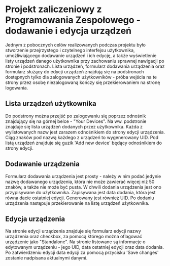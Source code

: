 # Projekt zaliczeniowy z Programowania Zespołowego - dodawanie i edycja urządzeń
Jednym z pobocznych celów realizowanych podczas projektu było stworzenie 
przejrzystego i czytelnego interfejsu użytkownika, umożliwiającego 
dodawanie urządzeń i ich edycję, a także wyświetlenie listy urządzeń danego użytkownika 
przy zachowaniu sprawnej nawigacji po stronie i podstronach. 
Lista urządzeń, formularz dodawania urządzenia oraz formularz służący do edycji urządzeń 
znajdują się na podstronach dostępnych tylko dla zalogowanych użytkowników - próba wejścia 
na te strony przez osobę niezalogowaną kończy się przekierowaniem na stronę logowania.

## Lista urządzeń użytkownika
Do podstrony można przejść po zalogowaniu się poprzez odnośnik znajdujący się na górnej 
belce - "Your Devices". Na ww. podstronie znajduje się lista urządzeń dodanych przez 
użytkownika. Każda z wylistowanych nazw jest zarazem odnośnikiem do strony edycji 
urządzenia. Ciąg znaków pod nazwą każdego z urządzeń to wygenerowany UID. Pod listą 
urządzeń znajduje się guzik 'Add new device' będący odnośnikiem do strony edycji.

## Dodawanie urządzenia
Formularz dodawania urządzenia jest prosty - należy w nim podać jedynie nazwę dodawanego 
urządzenia, która nie może zawierać więcej niż 50 znaków, a także nie może być pusta. 
W chwili dodania urządzenia jest ono przypisywane do użytkownika. Zapisywana jest data 
dodania, która jest równa dacie ostatniej edycji. Generowany jest również UID. Po dodaniu 
urządzenia następuje przekierowanie na listę urządzeń użytkownika.

## Edycja urządzenia
Na stronie edycji urządzenia znajduje się formularz edycji nazwy urządzenia oraz 
checkbox, za pomocą którego można oflagować urządzenie jako "Standalone". Na stronie
listowane są informacje o edytowanym urządzeniu - jego UID, data ostatniej edycji oraz data
dodania. Po zatwierdzeniu edycji data edycji za pomocą przycisku 'Save changes' zostanie
nadpisana aktualnymi danymi.